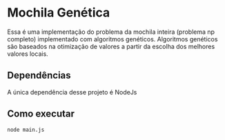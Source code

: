 # Mochila Genética
Essa é uma implementação do problema da mochila inteira (problema np completo) implementado com algoritmos genéticos.
Algoritmos genéticos são baseados na otimização de valores a partir da escolha dos melhores valores locais.

## Dependências
A única dependência desse projeto é NodeJs

## Como executar
```bash
node main.js
```
